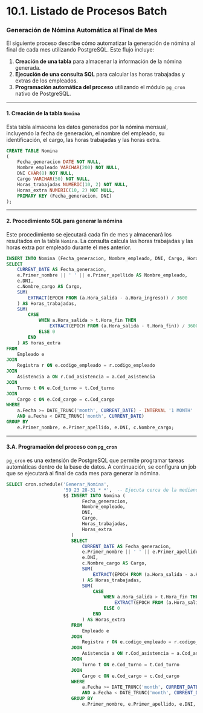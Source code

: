 # 10.1. Listado de Procesos Batch

### Generación de Nómina Automática al Final de Mes

El siguiente proceso describe cómo automatizar la generación de nómina al final de cada mes utilizando PostgreSQL. Este flujo incluye:  
1. **Creación de una tabla** para almacenar la información de la nómina generada.  
2. **Ejecución de una consulta SQL** para calcular las horas trabajadas y extras de los empleados.  
3. **Programación automática del proceso** utilizando el módulo `pg_cron` nativo de PostgreSQL.

---

#### 1. Creación de la tabla `Nomina`

Esta tabla almacena los datos generados por la nómina mensual, incluyendo la fecha de generación, el nombre del empleado, su identificación, el cargo, las horas trabajadas y las horas extra.

```sql
CREATE TABLE Nomina
(
    Fecha_generacion DATE NOT NULL,
    Nombre_empleado VARCHAR(200) NOT NULL,
    DNI CHAR(8) NOT NULL,
    Cargo VARCHAR(50) NOT NULL,
    Horas_trabajadas NUMERIC(10, 2) NOT NULL,
    Horas_extra NUMERIC(10, 2) NOT NULL,
    PRIMARY KEY (Fecha_generacion, DNI)
);
```

---

#### 2. Procedimiento SQL para generar la nómina

Este procedimiento se ejecutará cada fin de mes y almacenará los resultados en la tabla `Nomina`. La consulta calcula las horas trabajadas y las horas extra por empleado durante el mes anterior.

```sql
INSERT INTO Nomina (Fecha_generacion, Nombre_empleado, DNI, Cargo, Horas_trabajadas, Horas_extra)
SELECT 
    CURRENT_DATE AS Fecha_generacion,
    e.Primer_nombre || ' ' || e.Primer_apellido AS Nombre_empleado,
    e.DNI,
    c.Nombre_cargo AS Cargo,
    SUM(
        EXTRACT(EPOCH FROM (a.Hora_salida - a.Hora_ingreso)) / 3600  
    ) AS Horas_trabajadas,
    SUM(
        CASE
            WHEN a.Hora_salida > t.Hora_fin THEN
                EXTRACT(EPOCH FROM (a.Hora_salida - t.Hora_fin)) / 3600  
            ELSE 0
        END
    ) AS Horas_extra
FROM 
    Empleado e
JOIN 
	Registra r ON e.codigo_empleado = r.codigo_empleado
JOIN
    Asistencia a ON r.Cod_asistencia = a.Cod_asistencia
JOIN 
    Turno t ON e.Cod_turno = t.Cod_turno 
JOIN 
    Cargo c ON e.Cod_cargo = c.Cod_cargo  
WHERE 
    a.Fecha >= DATE_TRUNC('month', CURRENT_DATE) - INTERVAL '1 MONTH' 
    AND a.Fecha < DATE_TRUNC('month', CURRENT_DATE)
GROUP BY 
    e.Primer_nombre, e.Primer_apellido, e.DNI, c.Nombre_cargo;
```

---

#### 3.A. Programación del proceso con `pg_cron`

`pg_cron` es una extensión de PostgreSQL que permite programar tareas automáticas dentro de la base de datos. A continuación, se configura un job que se ejecutará al final de cada mes para generar la nómina.

```sql
SELECT cron.schedule('Generar_Nomina', 
                     '59 23 28-31 * *',  -- Ejecuta cerca de la medianoche al final del mes.
                     $$ INSERT INTO Nomina (
                            Fecha_generacion,
                            Nombre_empleado,
                            DNI,
                            Cargo,
                            Horas_trabajadas,
                            Horas_extra
                        )
                        SELECT 
                            CURRENT_DATE AS Fecha_generacion,
                            e.Primer_nombre || ' ' || e.Primer_apellido AS Nombre_empleado,
                            e.DNI,
                            c.Nombre_cargo AS Cargo,
                            SUM(
                                EXTRACT(EPOCH FROM (a.Hora_salida - a.Hora_ingreso)) / 3600  
                            ) AS Horas_trabajadas,
                            SUM(
                                CASE
                                    WHEN a.Hora_salida > t.Hora_fin THEN
                                        EXTRACT(EPOCH FROM (a.Hora_salida - t.Hora_fin)) / 3600  
                                    ELSE 0
                                END
                            ) AS Horas_extra
                        FROM 
                            Empleado e
                        JOIN 
                            Registra r ON e.codigo_empleado = r.codigo_empleado
                        JOIN
                            Asistencia a ON r.Cod_asistencia = a.Cod_asistencia
                        JOIN 
                            Turno t ON e.Cod_turno = t.Cod_turno 
                        JOIN 
                            Cargo c ON e.Cod_cargo = c.Cod_cargo  
                        WHERE 
                            a.Fecha >= DATE_TRUNC('month', CURRENT_DATE) - INTERVAL '1 MONTH' 
                            AND a.Fecha < DATE_TRUNC('month', CURRENT_DATE)
                        GROUP BY 
                            e.Primer_nombre, e.Primer_apellido, e.DNI, c.Nombre_cargo; $$);
```

